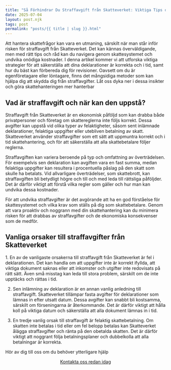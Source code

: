 ```yaml
---
title: "Så Förhindrar Du Straffavgift från Skatteverket: Viktiga Tips och Råd!"
date: 2025-07-04
layout: post.njk
tags: post
permalink: "posts/{{ title | slug }}.html"
---
```


Att hantera skattefrågor kan vara en utmaning, särskilt när man står inför risken för straffavgift från Skatteverket. Det kan kännas överväldigande, men med rätt tips och råd kan du navigera genom skattesystemet och undvika onödiga kostnader. I denna artikel kommer vi att utforska viktiga strategier för att säkerställa att dina deklarationer är korrekta och i tid, samt hur du bäst kan förbereda dig för revisioner. Oavsett om du är egenföretagare eller löntagare, finns det mångsidiga metoder som kan hjälpa dig att skydda dig från straffavgifter. Låt oss dyka ner i dessa insikter och göra skattehanteringen mer hanterbar

<h2>Vad är straffavgift och när kan den uppstå?</h2>

Straffavgift från Skatteverket är en ekonomisk påföljd som kan drabba både privatpersoner och företag om skattereglerna inte följs korrekt. Dessa avgifter kan uppstå vid olika typer av felaktigheter, såsom sent inlämnade deklarationer, felaktiga uppgifter eller utebliven betalning av skatt. Skatteverket använder straffavgifter som ett sätt att uppmuntra korrekt och i tid skattehantering, och för att säkerställa att alla skattebetalare följer reglerna.

Straffavgiften kan variera beroende på typ och omfattning av överträdelsen. För exempelvis sen deklaration kan avgiften vara en fast summa, medan felaktiga uppgifter kan resultera i procentuella påslag på den skatt som skulle ha betalats. Vid allvarligare överträdelser, som skattebrott, kan straffavgiften bli betydligt högre och till och med leda till rättsliga påföljder. Det är därför viktigt att förstå vilka regler som gäller och hur man kan undvika dessa kostnader.

För att undvika straffavgifter är det avgörande att ha en god förståelse för skattesystemet och vilka krav som ställs på dig som skattebetalare. Genom att vara proaktiv och noggrann med din skattehantering kan du minimera risken för att drabbas av straffavgifter och de ekonomiska konsekvenser som de medför.

<H2>Vanliga orsaker till straffavgifter från Skatteverket </h2>
1. En av de vanligaste orsakerna till straffavgift från Skatteverket är fel i deklarationen. Det kan handla om att uppgifter inte är korrekt ifyllda, att viktiga dokument saknas eller att inkomster och utgifter inte redovisats på rätt sätt. Även små misstag kan leda till stora problem, särskilt om de inte upptäcks och rättas i tid.

2. Sen inlämning av deklaration är en annan vanlig anledning till straffavgift. Skatteverket tillämpar fasta avgifter för deklarationer som lämnas in efter utsatt datum. Dessa avgifter kan snabbt bli kostsamma, särskilt om förseningarna är återkommande. Det är därför viktigt att hålla koll på viktiga datum och säkerställa att alla dokument lämnas in i tid.

3. En tredje vanlig orsak till straffavgift är felaktig skattebetalning. Om skatten inte betalas i tid eller om fel belopp betalas kan Skatteverket ålägga straffavgifter och ränta på den obetalda skatten. Det är därför viktigt att noggrant följa betalningsplaner och dubbelkolla att alla betalningar är korrekta.

Hör av dig till oss om du behöver ytterligare hjälp 

<div style="text-align:center;">
        <a href="../../kontakt.html" class="cta-button">Kontakta oss redan idag</a>
      </div>